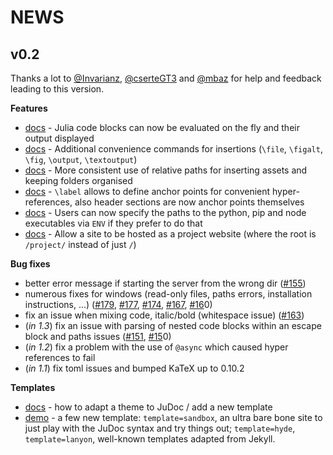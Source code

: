 # NEWS

## v0.2

Thanks a lot to [@Invarianz](https://github.com/Invarianz), [@cserteGT3](https://github.com/cserteGT3) and [@mbaz](https://github.com/mbaz) for help and feedback leading to this version.

**Features**

* [docs](https://tlienart.github.io/JuDoc.jl/dev/man/syntax/#Code-insertions-1) - Julia code blocks can now be evaluated on the fly and their output displayed
* [docs](https://tlienart.github.io/JuDoc.jl/dev/man/syntax/#File-insertions-1) - Additional convenience commands for insertions (`\file`, `\figalt`, `\fig`, `\output`, `\textoutput`)
* [docs](https://tlienart.github.io/JuDoc.jl/dev/man/syntax/#More-on-paths-1) - More consistent use of relative paths for inserting assets and keeping folders organised
* [docs](https://tlienart.github.io/JuDoc.jl/dev/man/syntax/#Hyper-references-1) - `\label` allows to define anchor points for convenient hyper-references, also header sections are now anchor points themselves
* [docs](https://tlienart.github.io/JuDoc.jl/dev/#External-dependencies-1) - Users can now specify the paths to the python, pip and node executables via `ENV` if they prefer to do that
* [docs](https://tlienart.github.io/JuDoc.jl/dev/man/workflow/#Hosting-the-website-as-a-project-website-1) - Allow a site to be hosted as a project website (where the root is `/project/` instead of just `/`)

**Bug fixes**

* better error message if starting the server from the wrong dir ([#155](https://github.com/tlienart/JuDoc.jl/issues/155))
* numerous fixes for windows (read-only files, paths errors, installation instructions, ...) ([#179](https://github.com/tlienart/JuDoc.jl/issues/179), [#177](https://github.com/tlienart/JuDoc.jl/issues/177), [#174](https://github.com/tlienart/JuDoc.jl/issues/174), [#167](https://github.com/tlienart/JuDoc.jl/issues/167), [#16](https://github.com/tlienart/JuDoc.jl/issues/16)0)
* fix an issue when mixing code, italic/bold (whitespace issue) ([#163](https://github.com/tlienart/JuDoc.jl/issues/163))
* (_in 1.3_) fix an issue with parsing of nested code blocks within an escape block and paths issues ([#151](https://github.com/tlienart/JuDoc.jl/issues/151), [#15](https://github.com/tlienart/JuDoc.jl/issues/15)0)
* (_in 1.2_) fix a problem with the use of `@async` which caused hyper references to fail
* (_in 1.1_) fix toml issues and bumped KaTeX up to 0.10.2

**Templates**

* [docs](https://tlienart.github.io/JuDoc.jl/dev/man/themes/#Adapting-a-theme-to-JuDoc-1) - how to adapt a theme to JuDoc / add a new template
* [demo](https://tlienart.github.io/JuDocTemplates.jl/) - a few new template: `template=sandbox`, an ultra bare bone site to just play with the JuDoc syntax and try things out; `template=hyde`, `template=lanyon`, well-known templates adapted from Jekyll.

